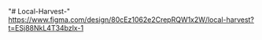 "# Local-Harvest-" 
https://www.figma.com/design/80cEz1062e2CrepRQW1x2W/local-harvest?t=ESj88NkL4T34bzlx-1
